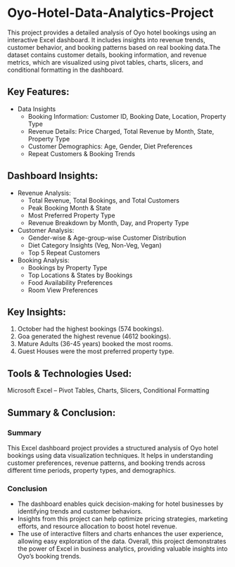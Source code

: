 # Oyo-Hotel-Data-Analytics-Project

This project provides a detailed analysis of Oyo hotel bookings using an interactive Excel dashboard. It includes insights into revenue trends, customer behavior, and booking patterns based on real booking data.The dataset contains customer details, booking information, and revenue metrics, which are visualized using pivot tables, charts, slicers, and conditional formatting in the dashboard.

## Key Features:
- Data Insights
    - Booking Information: Customer ID, Booking Date, Location, Property Type
    - Revenue Details: Price Charged, Total Revenue by Month, State, Property Type
    - Customer Demographics: Age, Gender, Diet Preferences
    - Repeat Customers & Booking Trends

## Dashboard Insights:
- Revenue Analysis:
    - Total Revenue, Total Bookings, and Total Customers
    - Peak Booking Month & State
    - Most Preferred Property Type
    - Revenue Breakdown by Month, Day, and Property Type
- Customer Analysis:
    - Gender-wise & Age-group-wise Customer Distribution
    - Diet Category Insights (Veg, Non-Veg, Vegan)
    - Top 5 Repeat Customers
- Booking Analysis:
    - Bookings by Property Type
    - Top Locations & States by Bookings
    - Food Availability Preferences
    - Room View Preferences
  
## Key Insights:
1. October had the highest bookings (574 bookings).
2. Goa generated the highest revenue (4612 bookings).
3. Mature Adults (36-45 years) booked the most rooms.
4. Guest Houses were the most preferred property type.

## Tools & Technologies Used:
Microsoft Excel – Pivot Tables, Charts, Slicers, Conditional Formatting

## Summary & Conclusion:

### Summary
This Excel dashboard project provides a structured analysis of Oyo hotel bookings using data visualization techniques. It helps in understanding customer preferences, revenue patterns, and booking trends across different time periods, property types, and demographics.

### Conclusion
- The dashboard enables quick decision-making for hotel businesses by identifying trends and customer behaviors.
- Insights from this project can help optimize pricing strategies, marketing efforts, and resource allocation to boost hotel revenue.
- The use of interactive filters and charts enhances the user experience, allowing easy exploration of the data.
Overall, this project demonstrates the power of Excel in business analytics, providing valuable insights into Oyo’s booking trends.

